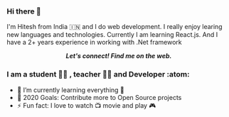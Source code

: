 ### Hi there 👋

I'm Hitesh from India :india: and I do web development. I really enjoy learing new languages and technologies. Currently I am learning React.js. And I have a 2+ years experience in working with .Net framework

<p align="center">
  <b><i>Let's connect! Find me on the web.</i></b>

### I am a student :student: , teacher :man_teacher: and Developer :atom:

- 🌱 I’m currently learning everything 🤣
- 🥅 2020 Goals: Contribute more to Open Source projects
- ⚡ Fun fact: I love to watch  :tv: movie and play :video_game:

<!--
**hiteshbhavsar/hiteshbhavsar** is a ✨ _special_ ✨ repository because its `README.md` (this file) appears on your GitHub profile.

Here are some ideas to get you started:

- 🔭 I’m currently working on ...
- 🌱 I’m currently learning ...
- 👯 I’m looking to collaborate on ...
- 🤔 I’m looking for help with ...
- 💬 Ask me about ...
- 📫 How to reach me: ...
- 😄 Pronouns: ...
- ⚡ Fun fact: ...
-->
